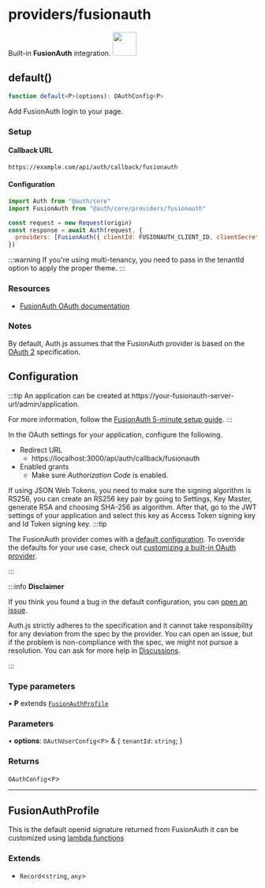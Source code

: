 # providers/fusionauth

<div style={{backgroundColor: "#000", display: "flex", justifyContent: "space-between", color: "#fff", padding: 16}}>
<span>Built-in <b>FusionAuth</b> integration.</span>
<a href="https://fusionauth.com">
  <img style={{display: "block"}} src="https://authjs.dev/img/providers/fushionauth.svg" height="48" width="48"/>
</a>
</div>

## default()

```ts
function default<P>(options): OAuthConfig<P>
```

Add FusionAuth login to your page.

### Setup

#### Callback URL
```
https://example.com/api/auth/callback/fusionauth
```

#### Configuration
```js
import Auth from "@auth/core"
import FusionAuth from "@auth/core/providers/fusionauth"

const request = new Request(origin)
const response = await Auth(request, {
  providers: [FusionAuth({ clientId: FUSIONAUTH_CLIENT_ID, clientSecret: FUSIONAUTH_CLIENT_SECRET, tenantId: FUSIONAUTH_TENANT_ID, issuer: FUSIONAUTH_ISSUER })],
})
```
:::warning
If you're using multi-tenancy, you need to pass in the tenantId option to apply the proper theme.
:::

### Resources

 - [FusionAuth OAuth documentation](https://fusionauth.io/docs/v1/tech/oauth/)

### Notes

By default, Auth.js assumes that the FusionAuth provider is
based on the [OAuth 2](https://www.rfc-editor.org/rfc/rfc6749.html) specification.

## Configuration
:::tip
An application can be created at https://your-fusionauth-server-url/admin/application.

For more information, follow the [FusionAuth 5-minute setup guide](https://fusionauth.io/docs/v1/tech/5-minute-setup-guide).
:::

In the OAuth settings for your application, configure the following.

- Redirect URL
  - https://localhost:3000/api/auth/callback/fusionauth
- Enabled grants
  - Make sure _Authorization Code_ is enabled.

If using JSON Web Tokens, you need to make sure the signing algorithm is RS256, you can create an RS256 key pair by
going to Settings, Key Master, generate RSA and choosing SHA-256 as algorithm. After that, go to the JWT settings of
your application and select this key as Access Token signing key and Id Token signing key.
:::tip

The FusionAuth provider comes with a [default configuration](https://github.com/nextauthjs/next-auth/blob/main/packages/core/src/providers/fusionauth.ts).
To override the defaults for your use case, check out [customizing a built-in OAuth provider](https://authjs.dev/guides/providers/custom-provider#override-default-options).

:::

:::info **Disclaimer**

If you think you found a bug in the default configuration, you can [open an issue](https://authjs.dev/new/provider-issue).

Auth.js strictly adheres to the specification and it cannot take responsibility for any deviation from
the spec by the provider. You can open an issue, but if the problem is non-compliance with the spec,
we might not pursue a resolution. You can ask for more help in [Discussions](https://authjs.dev/new/github-discussions).

:::

### Type parameters

• **P** extends [`FusionAuthProfile`](fusionauth.md#fusionauthprofile)

### Parameters

• **options**: `OAuthUserConfig`\<`P`\> & \{
  `tenantId`: `string`;
  }

### Returns

`OAuthConfig`\<`P`\>

***

## FusionAuthProfile

This is the default openid signature returned from FusionAuth
it can be customized using [lambda functions](https://fusionauth.io/docs/v1/tech/lambdas)

### Extends

- `Record`\<`string`, `any`\>
